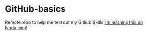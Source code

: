 # GitHub-basics
Remote repo to help me test out my Github Skills
[I'm learning this on lynda.com!](http://lynda.com)
